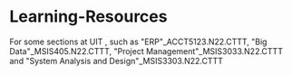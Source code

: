 # Learning-Resources
For some sections at UIT ,
such as "ERP"_ACCT5123.N22.CTTT, "Big Data"_MSIS405.N22.CTTT, "Project Management"_MSIS3033.N22.CTTT and "System Analysis and Design"_MSIS3303.N22.CTTT
